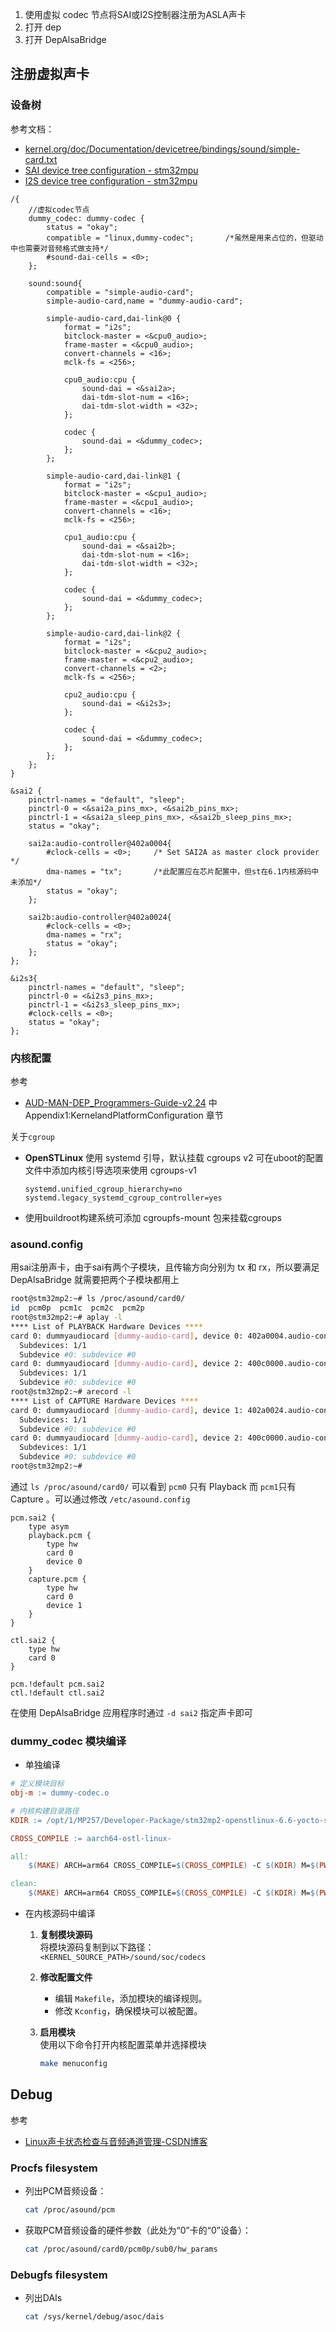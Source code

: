 1. 使用虚拟 codec 节点将SAI或I2S控制器注册为ASLA声卡
2. 打开 dep
3. 打开 DepAlsaBridge



## 注册虚拟声卡

### 设备树

参考文档：

- [kernel.org/doc/Documentation/devicetree/bindings/sound/simple-card.txt](https://www.kernel.org/doc/Documentation/devicetree/bindings/sound/simple-card.txt)
- [SAI device tree configuration - stm32mpu](https://wiki.stmicroelectronics.cn/stm32mpu/wiki/SAI_device_tree_configuration)
- [I2S device tree configuration - stm32mpu](https://wiki.stmicroelectronics.cn/stm32mpu/wiki/I2S_device_tree_configuration)

```dts
/{
    //虚拟codec节点
    dummy_codec: dummy-codec {
        status = "okay";
        compatible = "linux,dummy-codec";		/*虽然是用来占位的，但驱动中也需要对音频格式做支持*/
        #sound-dai-cells = <0>;
    };
    
    sound:sound{
        compatible = "simple-audio-card";
        simple-audio-card,name = "dummy-audio-card";

        simple-audio-card,dai-link@0 {
		    format = "i2s";
            bitclock-master = <&cpu0_audio>;
            frame-master = <&cpu0_audio>;
            convert-channels = <16>;
            mclk-fs = <256>;

		    cpu0_audio:cpu {
			    sound-dai = <&sai2a>;
                dai-tdm-slot-num = <16>;
                dai-tdm-slot-width = <32>;
		    };

		    codec {
			    sound-dai = <&dummy_codec>;
		    };
	    };

        simple-audio-card,dai-link@1 {
            format = "i2s";
            bitclock-master = <&cpu1_audio>;
            frame-master = <&cpu1_audio>;
            convert-channels = <16>;
            mclk-fs = <256>;

		    cpu1_audio:cpu {
			    sound-dai = <&sai2b>;
                dai-tdm-slot-num = <16>;
                dai-tdm-slot-width = <32>;
		    };

		    codec {
			    sound-dai = <&dummy_codec>;
		    };
	    };

        simple-audio-card,dai-link@2 {
            format = "i2s";
            bitclock-master = <&cpu2_audio>;
            frame-master = <&cpu2_audio>;
            convert-channels = <2>;
            mclk-fs = <256>;

		    cpu2_audio:cpu {
			    sound-dai = <&i2s3>;
		    };
            
		    codec {
			    sound-dai = <&dummy_codec>;
		    };
	    };
    };
}

&sai2 {
    pinctrl-names = "default", "sleep";
    pinctrl-0 = <&sai2a_pins_mx>, <&sai2b_pins_mx>;
    pinctrl-1 = <&sai2a_sleep_pins_mx>, <&sai2b_sleep_pins_mx>;
    status = "okay";

	sai2a:audio-controller@402a0004{
        #clock-cells = <0>;		/* Set SAI2A as master clock provider */
        dma-names = "tx"; 		/*此配置应在芯片配置中，但st在6.1内核源码中未添加*/
		status = "okay";
	};

	sai2b:audio-controller@402a0024{
        #clock-cells = <0>;
        dma-names = "rx";
		status = "okay";
	};
};

&i2s3{
	pinctrl-names = "default", "sleep";
	pinctrl-0 = <&i2s3_pins_mx>;
	pinctrl-1 = <&i2s3_sleep_pins_mx>;
    #clock-cells = <0>;
	status = "okay";
};
```

### 内核配置

参考

- [AUD-MAN-DEP_Programmers-Guide-v2.24](./AUD-MAN-DEP_Programmers-Guide-v2.24.pdf) 中 Appendix1:KernelandPlatformConfiguration 章节

关于`cgroup`

- **OpenSTLinux** 使用 systemd 引导，默认挂载 cgroups v2 可在uboot的配置文件中添加内核引导选项来使用 cgroups-v1

  ```
  systemd.unified_cgroup_hierarchy=no
  systemd.legacy_systemd_cgroup_controller=yes
  ```

- 使用buildroot构建系统可添加 cgroupfs-mount 包来挂载cgroups



### asound.config

用sai注册声卡，由于sai有两个子模块，且传输方向分别为 tx 和 rx，所以要满足 DepAlsaBridge 就需要把两个子模块都用上

```bash
root@stm32mp2:~# ls /proc/asound/card0/
id  pcm0p  pcm1c  pcm2c  pcm2p
root@stm32mp2:~# aplay -l
**** List of PLAYBACK Hardware Devices ****
card 0: dummyaudiocard [dummy-audio-card], device 0: 402a0004.audio-controller-dummy-codec-pcm dummy-codec-pcm-0 [402a0004.audio-controller-dummy-codec-pcm dummy-codec-pcm-0]
  Subdevices: 1/1
  Subdevice #0: subdevice #0
card 0: dummyaudiocard [dummy-audio-card], device 2: 400c0000.audio-controller-dummy-codec-pcm dummy-codec-pcm-2 [400c0000.audio-controller-dummy-codec-pcm dummy-codec-pcm-2]
  Subdevices: 1/1
  Subdevice #0: subdevice #0
root@stm32mp2:~# arecord -l
**** List of CAPTURE Hardware Devices ****
card 0: dummyaudiocard [dummy-audio-card], device 1: 402a0024.audio-controller-dummy-codec-pcm dummy-codec-pcm-1 [402a0024.audio-controller-dummy-codec-pcm dummy-codec-pcm-1]
  Subdevices: 1/1
  Subdevice #0: subdevice #0
card 0: dummyaudiocard [dummy-audio-card], device 2: 400c0000.audio-controller-dummy-codec-pcm dummy-codec-pcm-2 [400c0000.audio-controller-dummy-codec-pcm dummy-codec-pcm-2]
  Subdevices: 1/1
  Subdevice #0: subdevice #0
root@stm32mp2:~#

```

通过 `ls /proc/asound/card0/` 可以看到 `pcm0` 只有 Playback 而 `pcm1`只有 Capture 。可以通过修改 `/etc/asound.config` 

```
pcm.sai2 {
    type asym
    playback.pcm {
        type hw
        card 0
        device 0
    }
    capture.pcm {
        type hw
        card 0
        device 1
    }
}

ctl.sai2 {
    type hw
    card 0
}

pcm.!default pcm.sai2
ctl.!default ctl.sai2
```

在使用 DepAlsaBridge 应用程序时通过 `-d sai2` 指定声卡即可



### dummy_codec 模块编译

- 单独编译

```makefile
# 定义模块目标
obj-m := dummy-codec.o

# 内核构建目录路径
KDIR := /opt/1/MP257/Developer-Package/stm32mp2-openstlinux-6.6-yocto-scarthgap-mpu-v24.11.06/sources/aarch64-ostl-linux/linux-stm32mp-6.6.48-stm32mp-r1-r0/build/

CROSS_COMPILE := aarch64-ostl-linux-

all:
	$(MAKE) ARCH=arm64 CROSS_COMPILE=$(CROSS_COMPILE) -C $(KDIR) M=$(PWD) modules

clean:
	$(MAKE) ARCH=arm64 CROSS_COMPILE=$(CROSS_COMPILE) -C $(KDIR) M=$(PWD) clean

```

- 在内核源码中编译

  1. **复制模块源码**  
     将模块源码复制到以下路径：  
     `<KERNEL_SOURCE_PATH>/sound/soc/codecs`

  2. **修改配置文件**  

     - 编辑 `Makefile`，添加模块的编译规则。
     - 修改 `Kconfig`，确保模块可以被配置。

  3. **启用模块**  
     使用以下命令打开内核配置菜单并选择模块

     ```bash
     make menuconfig
     ```




## Debug

参考  

- [Linux声卡状态检查与音频通道管理-CSDN博客](https://blog.csdn.net/hyl999/article/details/126726808)

### Procfs filesystem

- 列出PCM音频设备：

  ```bash
  cat /proc/asound/pcm
  ```

- 获取PCM音频设备的硬件参数（此处为“0”卡的“0”设备）：

  ```bash
  cat /proc/asound/card0/pcm0p/sub0/hw_params
  ```

### Debugfs filesystem

- 列出DAIs

  ```bash
  cat /sys/kernel/debug/asoc/dais
  ```

  

